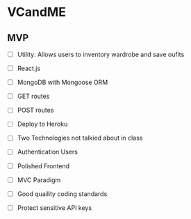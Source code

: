 # VCandME

## MVP 
  - [ ] Utility: Allows users to inventory wardrobe and save oufits
  - [ ] React.js
  - [ ] MongoDB with Mongoose ORM
  - [ ] GET routes
  - [ ] POST routes
  - [ ] Deploy to Heroku
  - [ ] Two Technologies not talkied about in class
  - [ ] Authentication Users
  - [ ] Polished Frontend
  - [ ] MVC Paradigm
  - [ ] Good quaility coding standards
  - [ ] Protect sensitive API keys

   